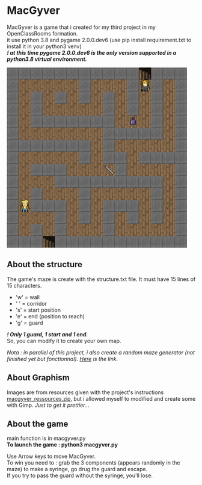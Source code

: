 # MacGyver

MacGyver is a game that i created for my third project in my OpenClassRooms formation.  
it use python 3.8 and pygame 2.0.0.dev6 (use pip install requirement.txt to install it in your python3 venv)  
***! at this time pygame 2.0.0.dev6 is the only version supported in a python3.8 virtual environment.***

![MacGyver screenshot](mcgyver.png "MacGyver screenshot")

## About the structure

The game's maze is create with the structure.txt file. It must have 15 lines of 15 characters.  
- 'w' = wall  
- ' ' = corridor  
- 's' = start position  
- 'e' = end (position to reach)  
- 'g' = guard  

***! Only 1 guard, 1 start and 1 end.***  
So, you can modify it to create your own map.  

*Nota : in parallel of this project, i also create a random maze generator (not finished yet but fonctionnal). [Here](https://github.com/screw-pack/Mazer.git) is the link.*  

## About Graphism

Images are from resources given with the project's instructions [macgyver_ressources.zip](https://s3-eu-west-1.amazonaws.com/course.oc-static.com/projects/macgyver_ressources.zip), but i allowed myself to modified and create some with Gimp. *Just to get it prettier...*

## About the game  

main function is in macgyver.py  
**To launch the game : python3 macgyver.py**  

Use Arrow keys to move MacGyver.  
To win you need to : grab the 3 components (appears randomly in the maze) to make a syringe, go drug the guard and escape.  
If you try to pass the guard without the syringe, you'll lose.  
